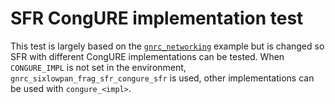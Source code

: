 SFR CongURE implementation test
===============================
This test is largely based on the [`gnrc_networking`][1] example but is changed
so SFR with different CongURE implementations can be tested. When `CONGURE_IMPL`
is not set in the environment, `gnrc_sixlowpan_frag_sfr_congure_sfr` is used,
other implementations can be used with `congure_<impl>`.

[1]: https://github.com/RIOT-OS/RIOT/tree/master/examples/networking/gnrc/networking
